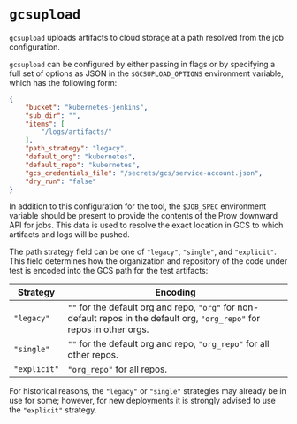# `gcsupload`

`gcsupload` uploads artifacts to cloud storage at a path resolved from the job configuration.

`gcsupload` can be configured by either passing in flags or by specifying a full set of options
as JSON in the `$GCSUPLOAD_OPTIONS` environment variable, which has the following form:

```json
{
    "bucket": "kubernetes-jenkins",
    "sub_dir": "",
    "items": [
        "/logs/artifacts/"
    ],
    "path_strategy": "legacy",
    "default_org": "kubernetes",
    "default_repo": "kubernetes",
    "gcs_credentials_file": "/secrets/gcs/service-account.json",
    "dry_run": "false"
}
```

In addition to this configuration for the tool, the `$JOB_SPEC` environment variable should be
present to provide the contents of the Prow downward API for jobs. This data is used to resolve
the exact location in GCS to which artifacts and logs will be pushed.

The path strategy field can be one of `"legacy"`, `"single"`, and `"explicit"`. This field
determines how the organization and repository of the code under test is encoded into the GCS path
for the test artifacts:

| Strategy     | Encoding                                                                                                                   |
| ------------ | -------------------------------------------------------------------------------------------------------------------------- |
| `"legacy"`   | `""` for the default org and repo, `"org"` for non-default repos in the default org, `"org_repo"` for repos in other orgs. |
| `"single"`   | `""` for the default org and repo, `"org_repo"` for all other repos.                                                       |
| `"explicit"` | `"org_repo"` for all repos.                                                                                                |

For historical reasons, the `"legacy"` or `"single"` strategies may already be in use for some;
however, for new deployments it is strongly advised to use the `"explicit"` strategy.
